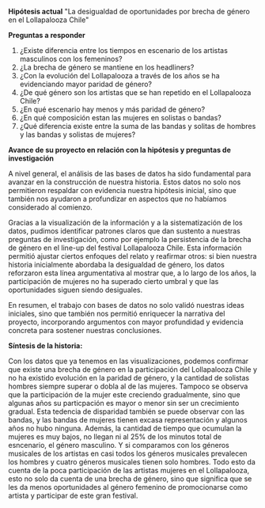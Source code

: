 **Hipótesis actual** 
"La desigualdad de oportunidades por brecha de género en el Lollapalooza Chile"

**Preguntas a responder**
1. ¿Existe diferencia entre los tiempos en escenario de los artistas masculinos con los femeninos?
2. ¿La brecha de género se mantiene en los headliners?
3. ¿Con la evolución del Lollapalooza a través de los años se ha evidenciando mayor paridad de género?
4. ¿De qué género son los artistas que se han repetido en el Lollapalooza Chile?
5. ¿En qué escenario hay menos y más paridad de género?
6. ¿En qué composición estan las mujeres en solistas o bandas?
7. ¿Qué diferencia existe entre la suma de las bandas y solitas de hombres y las bandas y solistas de mujeres?

**Avance de su proyecto en relación con la hipótesis y preguntas de investigación**

A nivel general, el análisis de las bases de datos ha sido fundamental para avanzar en la construcción de nuestra historia. Estos datos no solo nos permitieron respaldar con evidencia nuestra hipótesis inicial, sino que también nos ayudaron a profundizar en aspectos que no habíamos considerado al comienzo.

Gracias a la visualización de la información y a la sistematización de los datos, pudimos identificar patrones claros que dan sustento a nuestras preguntas de investigación, como por ejemplo la persistencia de la brecha de género en el line-up del festival Lollapalooza Chile. Esta información permitió ajustar ciertos enfoques del relato y reafirmar otros: si bien nuestra historia inicialmente abordaba la desigualdad de género, los datos reforzaron esta línea argumentativa al mostrar que, a lo largo de los años, la participación de mujeres no ha superado cierto umbral y que las oportunidades siguen siendo desiguales.

En resumen, el trabajo con bases de datos no solo validó nuestras ideas iniciales, sino que también nos permitió enriquecer la narrativa del proyecto, incorporando argumentos con mayor profundidad y evidencia concreta para sostener nuestras conclusiones.

**Síntesis de la historia:** 

Con los datos que ya tenemos en las visualizaciones, podemos confirmar que existe una brecha de género en la participación del Lollapalooza Chile y no ha existido evolución en la paridad de género, y la cantidad de solistas hombres siempre superar o dobla al de las mujeres. Tampoco se observa que la participación de la mujer este creciendo gradualmente, sino que algunas años su particpación es mayor o menor sin ser un crecimiento gradual. Esta tedencia de disparidad también se puede observar con las bandas, y las bandas de mujeres tienen excasa representación y algunos años no hubo ninguna. Además, la cantidad de tiempo que ocumulan la mujeres es muy bajos, no llegan ni al 25% de los minutos total de esncenario, el género masculino.
Y si comparamos con los géneros musicales de los artistas en casi todos los géneros musicales prevalecen los hombres y cuatro géneros musicales tienen solo hombres.
Todo esto da cuenta de la poca participación de las artistas mujeres en el Lollapalooza, esto no solo da cuenta de una brecha de género, sino que significa que se les da menos oportunidades al género femenino de promocionarse como artista y participar de este gran festival.
